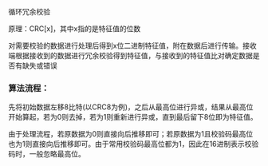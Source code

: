 循环冗余校验

原理：CRC[x]，其中x指的是特征值的位数

对需要校验的数据进行处理后得到x位二进制特征值，附在数据后进行传输。接收端根据接收到的数据进行冗余校验得到特征值，与接收到的特征值比对确定数据是否有缺失或错误

### 算法流程：
先将初始数据左移8比特(以CRC8为例)，之后从最高位进行异或，结果从最高位开始算起，若为0则去掉，若为1则重新进行异或，直到最后留下8位即为特征值。

由于处理流程，若原数据为0则直接向后推移即可；若原数据为1且校验码最高位也为1则直接向后推移即可。由于常用校验码最高位都为1，因此在16进制表示校验码时，一般忽略最高位。